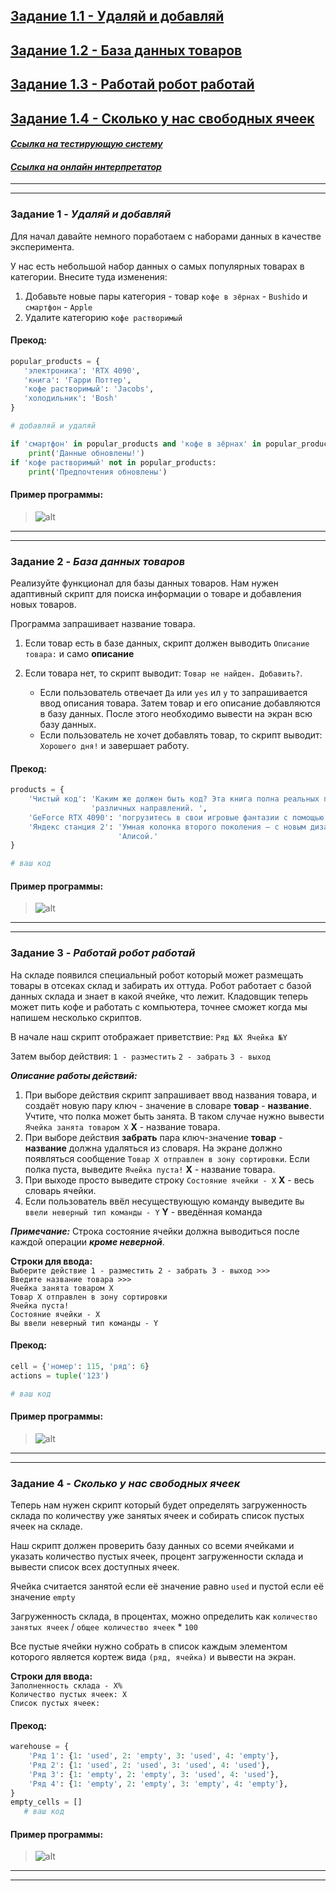 ## [Задание 1.1 - Удаляй и добавляй](#task_1)
## [Задание 1.2 - База данных товаров](#task_2)
## [Задание 1.3 - Работай робот работай](#task_3)
## [Задание 1.4 - Сколько у нас свободных ячеек](#task_4)

#### [***Ссылка на тестирующую систему***](https://contest.yandex.ru/contest/43346/problems/) 
#### [_Ссылка на онлайн интерпретатор_](https://www.online-python.com/)
_________________________________________
_________________________________________

### Задание 1 - _Удаляй и добавляй_ <a name="task_1"></a>
Для начал давайте немного поработаем с наборами данных в качестве эксперимента.

У нас есть небольшой набор данных о самых популярных товарах в категории. Внесите туда изменения:
1. Добавьте новые пары категория - товар ```кофе в зёрнах``` - ```Bushido``` и ```смартфон``` - ```Apple```
2. Удалите категорию ```кофе растворимый```


#### Прекод:
```python
popular_products = {
   'электроника': 'RTX 4090',
   'книга': 'Гарри Поттер',
   'кофе растворимый': 'Jacobs',
   'холодильник': 'Bosh'
}

# добавляй и удаляй

if 'смартфон' in popular_products and 'кофе в зёрнах' in popular_products:
    print('Данные обновлены!')
if 'кофе растворимый' not in popular_products:
    print('Предпочтения обновлены')
```

#### Пример программы:
> ![alt](images/task_1_1.png)
_________________________________________
_________________________________________
### Задание 2 - _База данных товаров_<a name="task_2"></a>
Реализуйте функционал для базы данных товаров. Нам нужен адаптивный скрипт для поиска информации о товаре и добавления новых товаров.

Программа запрашивает название товара.

1. Если товар есть в базе данных, скрипт должен выводить ```Описание товара:``` и само **описание**

2. Если товара нет, то скрипт выводит: ```Товар не найден. Добавить?```. 
   - Если пользователь отвечает ```Да``` или `yes` ил `y` то запрашивается ввод описания товара. Затем товар и его описание добавляются в базу данных. 
После этого необходимо вывести на экран всю базу данных.
   - Если пользователь не хочет добавлять товар, то скрипт выводит: ```Хорошего дня!``` и завершает работу.


#### Прекод:
```python
products = {
    'Чистый код': 'Каким же должен быть код? Эта книга полна реальных примеров, позволяющих взглянуть на код с '
                  'различных направлений. ',
    'GeForce RTX 4090': 'погрузитесь в свои игровые фантазии с помощью Midnight Kaleidoscope',
    'Яндекс станция 2': 'Умная колонка второго поколения — с новым дизайном, звуком, центром управления умного дома и '
                        'Алисой.'
}

# ваш код
```

#### Пример программы:
> ![alt](images/task_1_2.png)
_________________________________________
_________________________________________
### Задание 3 - _Работай робот работай_<a name="task_3"></a>
На складе появился специальный робот который может размещать товары в отсеках склад и забирать их оттуда. Робот работает с базой данных склада и знает в какой ячейке, что лежит.
Кладовщик теперь может пить кофе и работать с компьютера, точнее сможет когда мы напишем несколько скриптов.

В начале наш скрипт отображает приветствие: ```Ряд №X Ячейка №Y```

Затем выбор действия: `1 - разместить` `2 - забрать` `3 - выход`

**_Описание работы действий:_**
1. При выборе действия скрипт запрашивает ввод названия товара, и создаёт новую пару ключ - значение в словаре **товар** - **название**. Учтите, что полка может быть занята. В таком случае нужно вывести ```Ячейка занята товаром X```
**X** - название товара.
2. При выборе действия **забрать** пара ключ-значение **товар** - **название** должна удаляться из словаря. На экране должно появляться сообщение `Товар X отправлен в зону сортировки`. Если полка пуста, выведите `Ячейка пуста!` **X** - название товара.
3. При выходе просто выведите строку ```Состояние ячейки - X```  **X** - весь словарь ячейки.
4. Если пользователь ввёл несуществующую команду выведите ```Вы ввели неверный тип команды - Y``` **Y** - введённая команда

**_Примечание:_** Строка состояние ячейки должна выводиться после каждой операции **_кроме неверной_**.


**Строки для ввода:**   
```Выберите действие 1 - разместить 2 - забрать 3 - выход >>> ```   
```Введите название товара >>> ```   
```Ячейка занята товаром X```    
```Товар X отправлен в зону сортировки```   
```Ячейка пуста!```   
```Состояние ячейки - X```    
```Вы ввели неверный тип команды - Y```


#### Прекод:
```python
cell = {'номер': 115, 'ряд': 6}
actions = tuple('123')

# ваш код
```


#### Пример программы:
> ![alt](images/task_1_3.png)
_________________________________________
_________________________________________
### Задание 4 - _Сколько у нас свободных ячеек_<a name="task_4"></a>
Теперь нам нужен скрипт который будет определять загруженность склада по количеству уже занятых ячеек и собирать список пустых ячеек на складе.

Наш скрипт должен проверить базу данных со всеми ячейками и указать количество пустых ячеек, процент загруженности склада и вывести список всех доступных ячеек.

Ячейка считается занятой если её значение равно ```used``` и пустой если её значение ```empty```

Загруженность склада, в процентах, можно определить как `количество занятых ячеек` / `общее количество ячеек` * `100`

Все пустые ячейки нужно собрать в список каждым элементом которого является кортеж вида ```(ряд, ячейка)``` и вывести на экран.

**Строки для ввода:**   
```Заполненность склада - X%```   
```Количество пустых ячеек: X```   
```Список пустых ячеек:```


#### Прекод:
```python
warehouse = {
    'Ряд 1': {1: 'used', 2: 'empty', 3: 'used', 4: 'empty'},
    'Ряд 2': {1: 'used', 2: 'used', 3: 'used', 4: 'used'},
    'Ряд 3': {1: 'empty', 2: 'empty', 3: 'used', 4: 'used'},
    'Ряд 4': {1: 'empty', 2: 'empty', 3: 'empty', 4: 'empty'},
}
empty_cells = []
   # ваш код
```

#### Пример программы:
> ![alt](images/task_1_4.png)

_________________________________________
_________________________________________
